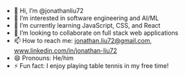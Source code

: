 - 👋 Hi, I’m @jonathanliu72
- 👀 I’m interested in software engineering and AI/ML
- 🌱 I’m currently learning JavaScript, CSS, and React
- 💞️ I’m looking to collaborate on full stack web applications
- 📫 How to reach me: jonathan.liu72@gmail.com, www.linkedin.com/in/jonathan-liu72 
- 😄 Pronouns: He/him
- ⚡ Fun fact: I enjoy playing table tennis in my free time!

<!---
jonathanliu72/jonathanliu72 is a ✨ special ✨ repository because its `README.md` (this file) appears on your GitHub profile.
You can click the Preview link to take a look at your changes.
--->
